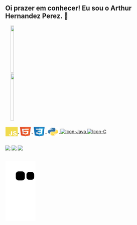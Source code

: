 
## Oi prazer em conhecer! Eu sou o Arthur Hernandez Perez. 👋

<div align="center" style="display: flex">
  <a href="https://github.com/arthurhernandezp">
  <img width="49%" height="150em" src="https://github-readme-stats.vercel.app/api?username=arthurhernandezp&show_icons=true&theme=dark&include_all_commits=true&count_private=true"/>
  <img width="49%" height="150em" src="https://github-readme-stats.vercel.app/api/top-langs/?username=arthurhernandezp&layout=compact&langs_count=7&theme=dark"/>
</div>
 <div style="display: inline_block"><br>
  <img align="center" alt="Icon-Js" height="30" width="40" src="https://raw.githubusercontent.com/devicons/devicon/master/icons/javascript/javascript-plain.svg">
  <img align="center" alt="Icon-HTML" height="30" width="40" src="https://raw.githubusercontent.com/devicons/devicon/master/icons/html5/html5-original.svg">
  <img align="center" alt="Icon-CSS" height="30" width="40" src="https://raw.githubusercontent.com/devicons/devicon/master/icons/css3/css3-original.svg">
  <img align="center" alt="Icon-Python" height="30" width="40" src="https://raw.githubusercontent.com/devicons/devicon/master/icons/python/python-original.svg">
  <img align="center" alt="Icon-Java" height="30" width="40" src="https://cdn.jsdelivr.net/gh/devicons/devicon/icons/java/java-original.svg">
  <img align="center" alt="Icon-C" height="30" width="40" src="https://cdn.jsdelivr.net/gh/devicons/devicon/icons/c/c-original.svg">

</div>
 
##
 
<div>
    <a href="https://www.instagram.com/arthurperez___/" target="_blank"><img src="https://img.shields.io/badge/-Instagram-%23E4405F?style=for-the-badge&logo=instagram&logoColor=white" target="_blank"></a>
    <a href = "mailto:arthurhernandezp@gmail.com"><img src="https://img.shields.io/badge/-Gmail-%23333?style=for-the-badge&logo=gmail&logoColor=white" target="_blank"></a>
    <a href="https://www.linkedin.com/in/arthur-hernandez-22121719a/" target="_blank"><img src="https://img.shields.io/badge/-LinkedIn-%230077B5?style=for-the-badge&logo=linkedin&logoColor=white" target="_blank"></a> 
 </div>
  
 ##
  
 ![Snake animation](https://github.com/arthurhernandezp/arthurhernandezp/blob/output/github-contribution-grid-snake.svg)
